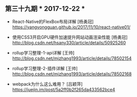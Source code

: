 ## 第三十九期 * 2017-12-22 *

- React-Native的FlexBox布局详解 [杨勇冠]
https://yangyongguan.github.io/2017/11/10/react-native01/

- 使用CSS3开启GPU硬件加速提升网站动画渲染性能 [杨勇冠]
http://blog.csdn.net/hsany330/article/details/50925260

- rollup学习整理-1-api详解 [王帅]
http://blog.csdn.net/mjzhang1993/article/details/78502154

- rollup学习整理-2-插件详解 [王帅]
http://blog.csdn.net/mjzhang1993/article/details/78502168

- webpack为什么这么难用？ [吕颖萍]
https://juejin.im/post/5a2ff0b2f265da433562bce4
